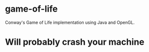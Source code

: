 # game-of-life

Conway's Game of Life implementation using Java and OpenGL.

# Will probably crash your machine 
